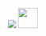 <p align="center">
    <img src="https://readme-typing-svg.herokuapp.com/?font=Tourney&center=true&color=2CFF00&size=40&width=750&height=80&lines=Dídac%20Fernández"/>
    <img height="40" src="https://emoji.gg/assets/emoji/7333-parrotdance.gif">
</p>
